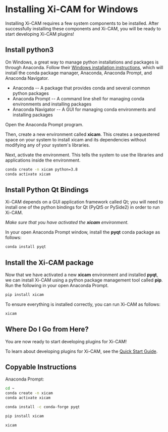# Installing Xi-CAM for Windows

Installing Xi-CAM requires a few system components to be installed.
After successfully installing these components and Xi-CAM,
you will be ready to start developing Xi-CAM plugins!

## Install python3

On Windows, a great way to manage python installations and packages is through Anaconda.
Follow their [Windows installation instructions](https://docs.anaconda.com/anaconda/install/windows/),
which will install the conda package manager, Anaconda, Anaconda Prompt, and Anaconda Navigator.

* Anaconda -- A package that provides conda and several common python packages
* Anaconda Prompt -- A command line shell for managing conda environments and installing packages
* Anaconda Navigator -- A GUI for managing conda environments and installing packages

Open the Anaconda Prompt program.

Then, create a new environment called **xicam**.
This creates a sequestered space on your system to install xicam and its dependencies
without modifying any of your system's libraries.

Next, activate the environment.
This tells the system to use the libraries and applications inside the environment.

```bash
conda create -n xicam python=3.8
conda activate xicam
```

## Install Python Qt Bindings

Xi-CAM depends on a GUI application framework called Qt;
you will need to install
one of the python bindings for Qt (PyQt5 or PySide2) in order to run Xi-CAM.

*Make sure that you have activated the **xicam** environment.*

In your open Anaconda Prompt window, install the **pyqt** conda package as follows:

```bash
conda install pyqt
```

## Install the Xi-CAM package

Now that we have activated a new **xicam** environment and installed **pyqt**,
we can install Xi-CAM using a python package management tool called **pip**.
Run the following in your open Anaconda Prompt.

```bash
pip install xicam
```

To ensure everything is installed correctly, you can run Xi-CAM as follows:

```bash
xicam
```

## Where Do I Go from Here?

You are now ready to start developing plugins for Xi-CAM!

To learn about developing plugins for Xi-CAM, see the [Quick Start Guide](quickstart.md).

## Copyable Instructions

Anaconda Prompt:

```bash
cd ~
conda create -n xicam
conda activate xicam

conda install -c conda-forge pyqt

pip install xicam

xicam
```
